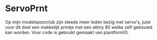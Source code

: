 # ServoPrnt

Op mijn modelspoorclub zijn steeds meer leden bezig met servo's, juist voor dit doel een makkelijk printje met een attiny 85 welke zelf gebouwd kan worden.
Voor code is gebruikt gemaakt van plantformIO.
